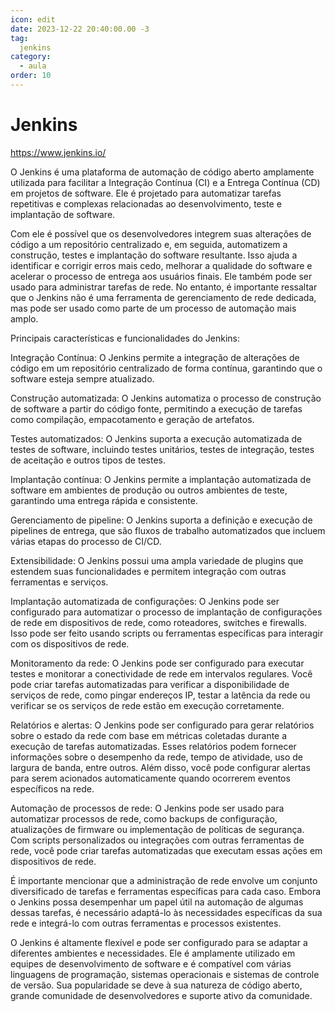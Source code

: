 ```yaml
---
icon: edit
date: 2023-12-22 20:40:00.00 -3
tag:
  jenkins
category:
  - aula
order: 10
---
```


# Jenkins


https://www.jenkins.io/



O Jenkins é uma plataforma de automação de código aberto amplamente utilizada para facilitar a Integração Contínua (CI) e a Entrega Contínua (CD) em projetos de software. Ele é projetado para automatizar tarefas repetitivas e complexas relacionadas ao desenvolvimento, teste e implantação de software.

Com ele é possível que os desenvolvedores integrem suas alterações de código a um repositório centralizado e, em seguida, automatizem a construção, testes e implantação do software resultante. Isso ajuda a identificar e corrigir erros mais cedo, melhorar a qualidade do software e acelerar o processo de entrega aos usuários finais. Ele também pode ser usado para administrar tarefas de rede. No entanto, é importante ressaltar que o Jenkins não é uma ferramenta de gerenciamento de rede dedicada, mas pode ser usado como parte de um processo de automação mais amplo.

Principais características e funcionalidades do Jenkins:

Integração Contínua: O Jenkins permite a integração de alterações de código em um repositório centralizado de forma contínua, garantindo que o software esteja sempre atualizado.

Construção automatizada: O Jenkins automatiza o processo de construção de software a partir do código fonte, permitindo a execução de tarefas como compilação, empacotamento e geração de artefatos.

Testes automatizados: O Jenkins suporta a execução automatizada de testes de software, incluindo testes unitários, testes de integração, testes de aceitação e outros tipos de testes.

Implantação contínua: O Jenkins permite a implantação automatizada de software em ambientes de produção ou outros ambientes de teste, garantindo uma entrega rápida e consistente.

Gerenciamento de pipeline: O Jenkins suporta a definição e execução de pipelines de entrega, que são fluxos de trabalho automatizados que incluem várias etapas do processo de CI/CD.

Extensibilidade: O Jenkins possui uma ampla variedade de plugins que estendem suas funcionalidades e permitem integração com outras ferramentas e serviços.

Implantação automatizada de configurações: O Jenkins pode ser configurado para automatizar o processo de implantação de configurações de rede em dispositivos de rede, como roteadores, switches e firewalls. Isso pode ser feito usando scripts ou ferramentas específicas para interagir com os dispositivos de rede.

Monitoramento da rede: O Jenkins pode ser configurado para executar testes e monitorar a conectividade de rede em intervalos regulares. Você pode criar tarefas automatizadas para verificar a disponibilidade de serviços de rede, como pingar endereços IP, testar a latência da rede ou verificar se os serviços de rede estão em execução corretamente.

Relatórios e alertas: O Jenkins pode ser configurado para gerar relatórios sobre o estado da rede com base em métricas coletadas durante a execução de tarefas automatizadas. Esses relatórios podem fornecer informações sobre o desempenho da rede, tempo de atividade, uso de largura de banda, entre outros. Além disso, você pode configurar alertas para serem acionados automaticamente quando ocorrerem eventos específicos na rede.

Automação de processos de rede: O Jenkins pode ser usado para automatizar processos de rede, como backups de configuração, atualizações de firmware ou implementação de políticas de segurança. Com scripts personalizados ou integrações com outras ferramentas de rede, você pode criar tarefas automatizadas que executam essas ações em dispositivos de rede.

É importante mencionar que a administração de rede envolve um conjunto diversificado de tarefas e ferramentas específicas para cada caso. Embora o Jenkins possa desempenhar um papel útil na automação de algumas dessas tarefas, é necessário adaptá-lo às necessidades específicas da sua rede e integrá-lo com outras ferramentas e processos existentes.

O Jenkins é altamente flexível e pode ser configurado para se adaptar a diferentes ambientes e necessidades. Ele é amplamente utilizado em equipes de desenvolvimento de software e é compatível com várias linguagens de programação, sistemas operacionais e sistemas de controle de versão. Sua popularidade se deve à sua natureza de código aberto, grande comunidade de desenvolvedores e suporte ativo da comunidade.